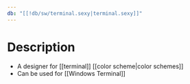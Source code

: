 ```yaml
---
db: "[[!db/sw/terminal.sexy|terminal.sexy]]"
---
```

# Description
- A designer for [[terminal]] [[color scheme|color schemes]]
- Can be used for [[Windows Terminal]]